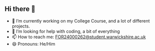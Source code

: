 ## Hi there 👋

- 🔭 I’m currently working on my College Course, and a lot of different projects.
- 🤔 I’m looking for help with coding, a bit of everything
- 📫 How to reach me: FOR24000262@student.warwickshire.ac.uk
- 😄 Pronouns: He/Him
